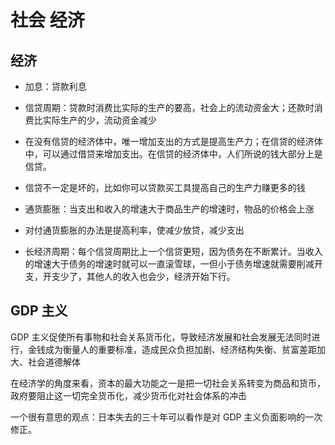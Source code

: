 # 社会 经济

## 经济

- 加息：贷款利息

- 信贷周期：贷款时消费比实际的生产的要高，社会上的流动资金大；还款时消费比实际生产的少，流动资金减少

- 在没有信贷的经济体中，唯一增加支出的方式是提高生产力；在信贷的经济体中，可以通过借贷来增加支出。在信贷的经济体中，人们所说的钱大部分上是信贷。

- 信贷不一定是坏的，比如你可以贷款买工具提高自己的生产力赚更多的钱

- 通货膨胀：当支出和收入的增速大于商品生产的增速时，物品的价格会上涨

- 对付通货膨胀的办法是提高利率，使减少放贷，减少支出

- 长经济周期：每个信贷周期比上一个信贷更短，因为债务在不断累计。当收入的增速大于债务的增速时就可以一直滚雪球，一但小于债务增速就需要削减开支，开支少了，其他人的收入也会少，经济开始下行。

## GDP 主义

GDP 主义促使所有事物和社会关系货币化，导致经济发展和社会发展无法同时进行，金钱成为衡量人的重要标准，造成民众负担加剧、经济结构失衡、贫富差距加大、社会道德解体

在经济学的角度来看，资本的最大功能之一是把一切社会关系转变为商品和货币，政府要阻止这一切完全货币化，减少货币化对社会体系的冲击

一个很有意思的观点：日本失去的三十年可以看作是对 GDP 主义负面影响的一次修正。
